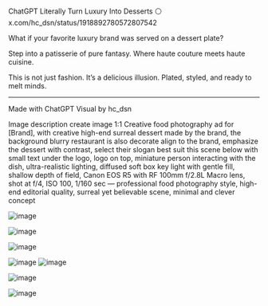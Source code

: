 ChatGPT Literally Turn Luxury Into Desserts ⚪️ x.com/hc_dsn/status/1918892780572807542

What if your favorite luxury brand was served on a dessert plate?

Step into a patisserie of pure fantasy.
Where haute couture meets haute cuisine.

This is not just fashion.
It’s a delicious illusion.
Plated, styled, and ready to melt minds.

--------  

Made with ChatGPT 
Visual by hc_dsn

Image description
create image 1:1
Creative food photography ad for [Brand], with creative high-end surreal dessert made by the brand, the background blurry restaurant is also decorate align to the brand, 
emphasize the dessert with contrast, select their slogan best suit this scene below with small text under the logo, logo on top, miniature person interacting with the dish, 
ultra-realistic lighting, diffused soft box key light with gentle fill, shallow depth of field, Canon EOS R5 with RF 100mm f/2.8L Macro lens, shot at f/4, ISO 100, 1/160 sec — professional food photography style, 
high-end editorial quality, surreal yet believable scene, minimal and clever concept


![image](https://github.com/user-attachments/assets/0c55def8-518e-4d79-a10d-afd042950f8c)

![image](https://github.com/user-attachments/assets/a64a6363-b4a5-438e-bffa-9dea82538467)

![image](https://github.com/user-attachments/assets/bc5157da-a74d-45d9-ab30-1c1ab80ae1b2)

![image](https://github.com/user-attachments/assets/1ff086fc-f2a2-4be0-8686-080b1b8d3b17)
![image](https://github.com/user-attachments/assets/ef84d3fb-f300-4251-9f25-8dbf7744c29a)

![image](https://github.com/user-attachments/assets/8ea4f0ec-3df8-4651-ab40-9f5f5cdbb1ec)

![image](https://github.com/user-attachments/assets/369a7033-894f-4425-a188-75dccd46a5d2)
